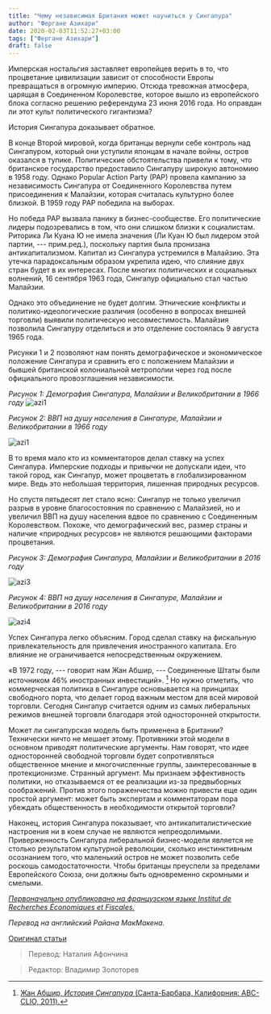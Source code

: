 ```yaml
---
title: "Чему независимая Британия может научиться у Сингапура"
author: "Фергане Азихари"
date: 2020-02-03T11:52:27+03:00
tags: ["Фергане Азихари"]
draft: false
---
```

Имперская ностальгия заставляет европейцев верить в то, что процветание цивилизации зависит от способности Европы превращаться в огромную империю. Отсюда тревожная атмосфера, царящая в Соединенном Королевстве, которое вышло из европейского блока согласно решению референдума 23 июня 2016 года. Но оправдан ли этот культ политического гигантизма?

История Сингапура доказывает обратное.

В конце Второй мировой, когда британцы вернули себе контроль над Сингапуром, который они уступили японцам в начале войны, остров оказался в тупике. Политические обстоятельства привели к тому, что британское государство предоставило Сингапуру широкую автономию в 1958 году. Однако Popular  Action  Party (PAP) провела кампанию за независимость Сингапура от Соединенного Королевства путем присоединения к Малайзии, которая считалась культурно более близкой. В 1959 году PAP победила на выборах.

Но победа PAP вызвала панику в бизнес-сообществе. Его политические лидеры подозревались в том, что они слишком близки к социалистам. Риторика Ли Куана Ю не имела значения (Ли Куан Ю был лидером этой партии, --- прим.ред.), поскольку партия была пронизана антикапитализмом. Капитал из Сингапура устремился в Малайзию. Эта утечка парадоксальным образом укрепила идею, что слияние двух стран будет в их интересах. После многих политических и социальных волнений, 16 сентября 1963 года, Сингапур официально стал частью Малайзии.

Однако это объединение не будет долгим. Этнические конфликты и политико-идеологические различия (особенно в вопросах внешней торговли) выявили политическую несовместимость. Малайзия позволила Сингапуру отделиться и это отделение состоялась 9 августа 1965 года.

Рисунки 1 и 2 позволяют нам понять демографическое и экономическое положение Сингапура и сравнить его с положением Малайзии и бывшей британской колониальной метрополии через год после официального провозглашения независимости.

*Рисунок 1: Демография Сингапура, Малайзии и Великобритании в 1966 году*
![azi1](https://cdn.mises.org/styles/max_1160/s3/ferg1.jpg?itok=LOqY4saU)

*Рисунок 2: ВВП на душу населения в Сингапуре, Малайзии и Великобритании в 1966 году*

![azi1](https://cdn.mises.org/styles/max_full/s3/ferg2.jpg?itok=DKQChYxB)

В то время мало кто из комментаторов делал ставку на успех Сингапура. Имперские подходы и привычки не допускали идеи, что такой город, как Сингапур, может процветать в глобализированном мире. Ведь это небольшая территория, лишенная природных ресурсов.

Но спустя пятьдесят лет стало ясно: Сингапур не только увеличил разрыв в уровне благосостояния по сравнению с Малайзией, но и увеличил ВВП на душу населения вдвое по сравнению с Соединенным Королевством. Похоже, что демографический вес, размер страны и наличие «природных ресурсов» не являются решающими факторами процветания.

*Рисунок 3: Демография Сингапура, Малайзии и Великобритании в 2016 году*

![azi3](https://cdn.mises.org/styles/max_1160/s3/ferg3.jpg?itok=2JOL1ONn)

*Рисунок 4: ВВП на душу населения в Сингапуре, Малайзии и Великобритании в 2016 году*

![azi4](https://cdn.mises.org/styles/max_1160/s3/ferg4.jpg?itok=xfCCGTOi)

Успех Сингапура легко объясним. Город сделал ставку на фискальную привлекательность для привлечения иностранного капитала. Его влияние не ограничивается  непосредственным окружением.

«В 1972 году, --- говорит нам Жан Абшир, --- Соединенные Штаты были источником 46% иностранных инвестиций». [^1] Но нужно отметить, что коммерческая политика в Сингапуре основывается на принципах свободного порта, что делает город важным местом для всей мировой торговли. Сегодня Сингапур считается одним из самых либеральных режимов внешней торговли благодаря этой односторонней открытости.

Может ли сингапурская модель быть применена в Британии? Технически ничто не мешает этому. Противники этой модели в основном приводят политические аргументы. Нам говорят, что идее односторонней свободной торговли будет сопротивляться общественное мнение и многочисленные группы, заинтересованные в протекционизме. Странный аргумент. Мы признаем эффективность политики, но отказываемся от ее реализации из-за предвыборных соображений. Против этого пораженчества можно привести еще один простой аргумент: может быть экспертам и комментаторам пора убеждать общественность в необходимости открытой торговли?

Наконец, история Сингапура показывает, что антикапиталистические настроения ни в коем случае не являются непреодолимыми. Приверженность Сингапура либеральной бизнес-модели является не столько результатом культурной революции, сколько инстинктивным осознанием того, что маленький остров не может позволить себе роскошь самодостаточности. Чтобы британцы преуспели за пределами Европейского Союза, они должны быть одновременно скромными и смелыми.

[_Первоначально опубликовано на французском языке Institut de Recherches Économiques et Fiscales._](https://fr.irefeurope.org/Publications/Articles/article/Singapour-une-lecon-pour-le-Brexit%3F)

_Перевод на английский Райана МакМакена._

[^1]:[Жан Абшир, _История Сингапура_ (Санта-Барбара, Калифорния: ABC-CLIO, 2011).](https://mises.org/wire/what-independent-britain-could-learn-singapore)

[Оригинал статьи](https://mises.org/wire/what-independent-britain-could-learn-singapore)

> Перевод: Наталия Афончина

> Редактор: Владимир Золоторев

